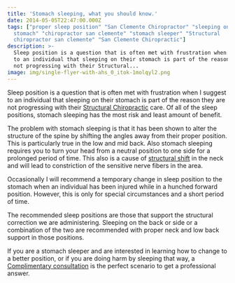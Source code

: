```yaml
---
title: 'Stomach sleeping, what you should know.'
date: 2014-05-05T22:47:00.000Z
tags: ["proper sleep position" "San Clemente Chiropractor" "sleeping on
  stomach" "chiropractor san clemente" "stomach sleeper" "Structural
  chiropractor san clemente" "San Clemente Chiropractic"]
description: >-
  Sleep position is a question that is often met with frustration when I suggest
  to an individual that sleeping on their stomach is part of the reason they are
  not progressing with their Structural...
image: img/single-flyer-with-ahs_0_itok-1molqyl2.png
---
```

Sleep position is a question that is often met with frustration when I suggest to an individual that sleeping on their stomach is part of the reason they are not progressing with their[](<>) [Structural Chiropractic](../why-structural-chiropractic.html "structural correction") care. Of all of the sleep positions, stomach sleeping has the most risk and least amount of benefit.

The problem with stomach sleeping is that it has been shown to alter the structure of the spine by shifting the angles away from their proper position. This is particularly true in the low and mid back. Also stomach sleeping requires you to turn your head from a neutral position to one side for a prolonged period of time. This also is a cause of[](<>) [structural shift](../what-structural-shift.html "Structural Shirf") in the neck and will lead to constriction of the sensitive nerve fibers in the area.

Occasionally I will recommend a temporary change in sleep position to the stomach when an individual has been injured while in a hunched forward position. However, this is only for special circumstances and a short period of time.

The recommended sleep positions are those that support the structural correction we are administering. Sleeping on the back or side or a combination of the two are recommended with proper neck and low back support in those positions.

If you are a stomach sleeper and are interested in learning how to change to a better position, or if you are doing harm by sleeping that way, a [Complimentary consultation](../schedule-complimentary-consultation.html "complimentary consultation") is the perfect scenario to get a professional answer.